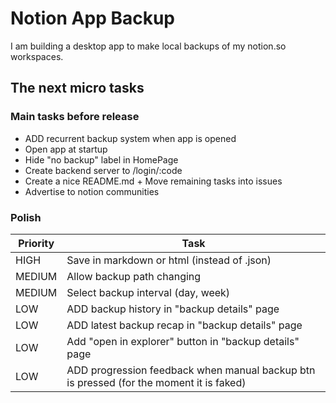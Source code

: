 # Notion App Backup

I am building a desktop app to make local backups of my notion.so workspaces.

## The next micro tasks

### Main tasks before release
- ADD recurrent backup system when app is opened
- Open app at startup
- Hide "no backup" label in HomePage
- Create backend server to /login/:code
- Create a nice README.md + Move remaining tasks into issues
- Advertise to notion communities

### Polish
| Priority | Task
|----------|-------
| HIGH     | Save in markdown or html (instead of .json)
| MEDIUM   | Allow backup path changing
| MEDIUM   | Select backup interval (day, week)
| LOW      | ADD backup history in "backup details" page
| LOW      | ADD latest backup recap in "backup details" page
| LOW      | Add "open in explorer" button in "backup details" page
| LOW      | ADD progression feedback when manual backup btn is pressed (for the moment it is faked)